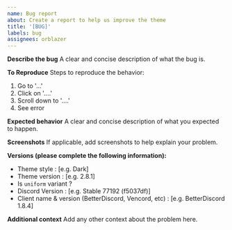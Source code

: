 ```yaml
---
name: Bug report
about: Create a report to help us improve the theme
title: '[BUG]'
labels: bug
assignees: orblazer
---
```


**Describe the bug**
A clear and concise description of what the bug is.

**To Reproduce**
Steps to reproduce the behavior:

1. Go to '...'
2. Click on '....'
3. Scroll down to '....'
4. See error

**Expected behavior**
A clear and concise description of what you expected to happen.

**Screenshots**
If applicable, add screenshots to help explain your problem.

**Versions (please complete the following information):**

- Theme style : [e.g. Dark]
- Theme version : [e.g. 2.8.1]
- Is `uniform` variant ?
- Discord Version : [e.g. Stable 77192 (f5037df)]
- Client name & version (BetterDiscord, Vencord, etc) : [e.g. BetterDiscord 1.8.4]

**Additional context**
Add any other context about the problem here.
